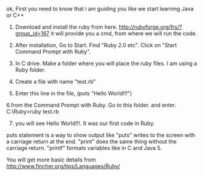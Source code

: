 ok, First you need to know that i am guiding you like we start learning Java or C++

1. Download and install the ruby from here. http://rubyforge.org/frs/?group_id=167
it will provide you a cmd, from where we will run the code.

2. After installation, Go to Start. Find "Ruby 2.0 etc". Click on "Start Command Prompt with Ruby". 

3. In C drive. Make a folder where you will place the ruby files. I am using a Ruby folder.

4. Create a file with name "test.rb"

5. Enter this line in the file, (puts "Hello World!!!")

6.from the Command Prompt with Ruby. Go to this folder. and enter. C:\Ruby>ruby test.rb

7. you will see Hello World!!!. It was our first code in Ruby.

puts statement is a way to show output like
"puts" writes to the screen with a carriage return at the end. 
"print" does the same thing without the carriage return. 
"printf" formats variables like in C and Java 5.

You will get more basic details from http://www.fincher.org/tips/Languages/Ruby/
